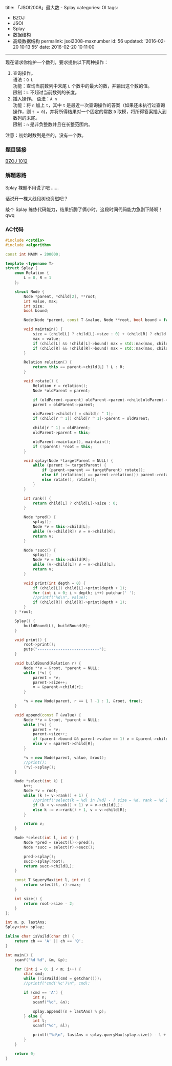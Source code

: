 title: 「JSOI2008」最大数 - Splay
categories: OI
tags: 
  - BZOJ
  - JSOI
  - Splay
  - 数据结构
  - 高级数据结构
permalink: jsoi2008-maxnumber
id: 56
updated: '2016-02-20 10:13:55'
date: 2016-02-20 10:11:00
---

现在请求你维护一个数列，要求提供以下两种操作：

1. 查询操作。  
   语法：`Q L`  
   功能：查询当前数列中末尾 `L` 个数中的最大的数，并输出这个数的值。  
   限制：`L` 不超过当前数列的长度。
2. 插入操作。
   语法：`A n`  
   功能：将 `n` 加上 `t`，其中 `t` 是最近一次查询操作的答案（如果还未执行过查询操作，则 `t = 0`)，并将所得结果对一个固定的常数 `D` 取模，将所得答案插入到数列的末尾。  
   限制：`n` 是非负整数并且在长整范围内。

注意：初始时数列是空的，没有一个数。

<!-- more -->

### 题目链接
[BZOJ 1012](http://www.lydsy.com/JudgeOnline/problem.php?id=1012)

### 解题思路
Splay 裸题不用说了吧 ……

话说开一棵大线段树也资磁吧？

敲个 Splay 练练代码能力，结果折腾了俩小时，这段时间代码能力急剧下降啊！qwq

### AC代码
```c++
#include <cstdio>
#include <algorithm>

const int MAXM = 200000;

template <typename T>
struct Splay {
	enum Relation {
		L = 0, R = 1
	};

	struct Node {
		Node *parent, *child[2], **root;
		int value, max;
		int size;
		bool bound;

		Node(Node *parent, const T &value, Node **root, bool bound = false) : parent(parent), value(value), root(root), bound(bound), size(1) {}

		void maintain() {
			size = (child[L] ? child[L]->size : 0) + (child[R] ? child[R]->size : 0) + 1;
			max = value;
			if (child[L] && !child[L]->bound) max = std::max(max, child[L]->max);
			if (child[R] && !child[R]->bound) max = std::max(max, child[R]->max);
		}

		Relation relation() {
			return this == parent->child[L] ? L : R;
		}

		void rotate() {
			Relation r = relation();
			Node *oldParent = parent;

			if (oldParent->parent) oldParent->parent->child[oldParent->relation()] = this;
			parent = oldParent->parent;

			oldParent->child[r] = child[r ^ 1];
			if (child[r ^ 1]) child[r ^ 1]->parent = oldParent;

			child[r ^ 1] = oldParent;
			oldParent->parent = this;

			oldParent->maintain(), maintain();
			if (!parent) *root = this;
		}

		void splay(Node *targetParent = NULL) {
			while (parent != targetParent) {
				if (parent->parent == targetParent) rotate();
				else if (relation() == parent->relation()) parent->rotate(), rotate();
				else rotate(), rotate();
			}
		}

		int rank() {
			return child[L] ? child[L]->size : 0;
		}

		Node *pred() {
			splay();
			Node *v = this->child[L];
			while (v->child[R]) v = v->child[R];
			return v;
		}

		Node *succ() {
			splay();
			Node *v = this->child[R];
			while (v->child[L]) v = v->child[L];
			return v;
		}

		void print(int depth = 0) {
			if (child[L]) child[L]->print(depth + 1);
			for (int i = 0; i < depth; i++) putchar(' ');
			//printf("%d\n", value);
			if (child[R]) child[R]->print(depth + 1);
		}
	} *root;

	Splay() {
		buildBound(L), buildBound(R);
	}

	void print() {
		root->print();
		puts("---------------------------");
	}

	void buildBound(Relation r) {
		Node **v = &root, *parent = NULL;
		while (*v) {
			parent = *v;
			parent->size++;
			v = &parent->child[r];
		}

		*v = new Node(parent, r == L ? -1 : 1, &root, true);
	}

	void append(const T &value) {
		Node **v = &root, *parent = NULL;
		while (*v) {
			parent = *v;
			parent->size++;
			if (parent->bound && parent->value == 1) v = &parent->child[L];
			else v = &parent->child[R];
		}

		*v = new Node(parent, value, &root);
		//print();
		(*v)->splay();
	}

	Node *select(int k) {
		k++;
		Node *v = root;
		while (k != v->rank() + 1) {
			//printf("select(k = %d) in [%d] - { size = %d, rank = %d }\n", k, v->value, v->size, v->rank());
			if (k < v->rank() + 1) v = v->child[L];
			else k -= v->rank() + 1, v = v->child[R];
		}

		return v;
	}

	Node *select(int l, int r) {
		Node *pred = select(l)->pred();
		Node *succ = select(r)->succ();

		pred->splay();
		succ->splay(root);
		return succ->child[L];
	}

	const T &queryMax(int l, int r) {
		return select(l, r)->max;
	}

	int size() {
		return root->size - 2;
	}
};

int m, p, lastAns;
Splay<int> splay;

inline char isVaild(char ch) {
	return ch == 'A' || ch == 'Q';
}

int main() {
	scanf("%d %d", &m, &p);

	for (int i = 0; i < m; i++) {
		char cmd;
		while (!isVaild(cmd = getchar()));
		//printf("cmd('%c')\n", cmd);

		if (cmd == 'A') {
			int n;
			scanf("%d", &n);

			splay.append((n + lastAns) % p);
		} else {
			int l;
			scanf("%d", &l);

			printf("%d\n", lastAns = splay.queryMax(splay.size() - l + 1, splay.size()));
		}
	}

	return 0;
}
```